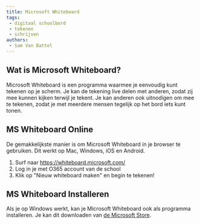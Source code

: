 ```yaml
---
title: Microsoft Whiteboard
tags: 
 - digitaal schoolbord
 - tekenen
 - schrijven
authors:
 - Sam Van Battel
---
```


## Wat is Microsoft Whiteboard?

Microsoft Whiteboard is een programma waarmee je eenvoudig kunt tekenen op je scherm. Je kan de tekening live delen met anderen, zodat zij mee kunnen kijken terwijl je tekent. Je kan anderen ook uitnodigen om mee te tekenen, zodat je met meerdere mensen tegelijk op het bord iets kunt tonen.

## MS Whiteboard Online

De gemakkelijkste manier is om Microsoft Whiteboard in je browser te gebruiken. Dit werkt op Mac, Windows, iOS en Android.

 1. Surf naar <https://whiteboard.microsoft.com/>
 2. Log in je met O365 account van de school
 3. Klik op "Nieuw whiteboard maken" en begin te tekenen!

## MS Whiteboard Installeren

Als je op Windows werkt, kan je Microsoft Whiteboard ook als programma installeren. Je kan dit downloaden van [de Microsoft Store](https://www.microsoft.com/nl-be/p/microsoft-whiteboard/9mspc6mp8fm4?activetab=pivot:overviewtab).